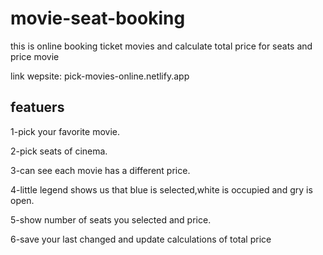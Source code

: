 # movie-seat-booking
this is online booking ticket movies and calculate total price for seats and price movie

link wepsite: pick-movies-online.netlify.app


## featuers
1-pick your favorite movie.

2-pick  seats of cinema.

3-can see each movie has a different price.

4-little legend shows us that blue is selected,white is occupied and gry is open.

5-show number of seats you selected and price.

6-save your last changed and update calculations of total price


